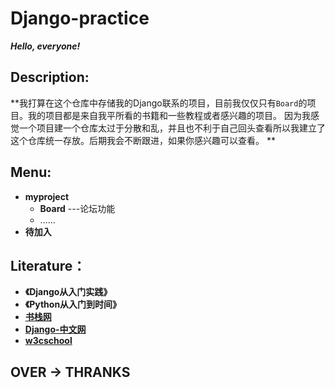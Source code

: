# Django-practice

***Hello, everyone!***

## **Description:**
  **我打算在这个仓库中存储我的Django联系的项目，目前我仅仅只有`Board`的项目。我的项目都是来自我平所看的书籍和一些教程或者感兴趣的项目。
  因为我感觉一个项目建一个仓库太过于分散和乱，并且也不利于自己回头查看所以我建立了这个仓库统一存放。后期我会不断跟进，如果你感兴趣可以查看。
  **
## **Menu:**
  - **myproject**
    - **Board**             ---论坛功能
    - ......
  - **待加入**
  
## **Literature：**
  - **《Django从入门实践》**
  - **《Python从入门到时间》**
  - **<a href="https://www.bookstack.cn/">书栈网</a>**
  - **[Django-中文网](https://www.django.cn/)**
  - **[w3cschool](https://www.w3cschool.cn/)**
  
 ## OVER  ->   THRANKS
